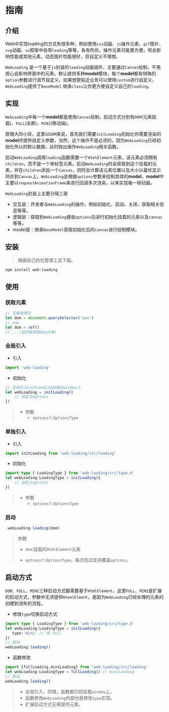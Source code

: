 # 指南

## 介绍

Web中实现loading的方式有很多种，例如使用`css`动画、`js`操作元素、`gif`图片、`svg`动画、`ui`框架中自带`loading`等等，各有所优，操作元素可能更方便，但会影响性能或其他元素，动态图片性能很好，但自定义不理想。

`WebLoading` 是一个基于`js`封装的`loading`动画插件，主要通过`Canvas`绘制，不用担心会影响界面中的元素。默认提供多种**model**模块，每个**model**都有特殊的`option`参数进行调节自定义，如果想更贴近业务可以使用`custom`进行自定义，`WebLoading`提供了`BaseModel` 继承`class`让你更方便自定义自己的`loading`。

## 实现

`WebLoading`中每一个**model**都是使用`Canvas`绘制，启动方式分别有`DOM`(元素挂载)、`FULL`(全屏)、`MINI`(移动端)。

原理大同小异，这里以`DOM`来说，首先我们需要`initLoading`初始化你需要渲染的**model**并提供自定义参数，当然，这个操作不是必须的，因为`WebLoading`已经初始化所以的默认数据，此时抛出操作`WebLoading`相关函数。

启动`WebLoading`调用`loading`函数需要一个`HtmlElement`元素，该元素必须拥有`children`，而不是一个单标签元素。启动`WebLoading`时会获取到这个挂载的元素，并在`children`添加一个`Canvas`，同时会计算该元素位置以及大小以最优显示同步到`Canvas`上。`WebLoading`会根据`options`参数来绘制具体的**model**，**model**中主要以`requestAnimationFrame`来进行回调多次渲染，以来实现每一帧动画。

`WebLoading`封装上主要分隔三层
+ 交互层：开发者与`WebLoading`的操作，例如初始化、启动、关闭、获取相关信息等等。
+ 逻辑层：获取到`WebLoading`接收`options`后进行初始化挂载的元素以及`canvas`等等。
+ model层：继承`BaseModel`获取初始化后的`canvas`进行绘制模块。

## 安装

> 根据自己的包管理工具下载。

```sh
npm install web-loading
```

## 使用

### 获取元素

```typescript
// 无框架情况
let dom = document.querySelector('xxx')
// vue 
let dom = ref()
// ...(目的是获取dom元素)
```

### 全局引入

+ 引入

```typescript
import 'web-loading'
```

+ 初始化

```typescript
// 全局引入initLoading挂载在window上
let webLoading = initLoading({
    // 自定义options
})
```

> + 参数
>   + `options?:OptionsType`

### 单独引入

+ 引入

```typescript
import initLoading from 'web-loading/src/loading'
```

+ 初始化

```typescript
import type { LoadingType } from 'web-loading/src/type.d'
let webLoading:LoadingType = initLoading({
    // 自定义options
})
```

> + 参数
>   + `options?:OptionsType`

### 启动

```typescript
 webLoading.loading(dom)
```

> 参数
>
> + `dom`:挂载的`HtmlElement`元素
>
> + `options?:OptionsType`，每次启动支持覆盖`options`。

## 启动方式

`DOM`、`FULL`、`MINI`三种启动方式都需要基于`HtmlElement`，这里`FULL`、`MINI`是扩展的启动方式，参数中无须提供`HtemlElment`，是因为`WebLoading`已经处理的元素的创建到消失的流程。

+ 修改`type`切换启动方式

```typescript
import type { LoadingType } from 'web-loading/src/type.d'
let webLoading:LoadingType = initLoading({
   type:'mini' // 或 full
})
// 启动
webLoading.loading()
```

+ 函数修改

```typescript
import {fullLoading,miniLoading} from 'web-loading/src/loading'
let webLoading:LoadingType = fullLoading() // miniLoading
// 启动
webLoading.loading()
```

> + 全局引入，同理，函数都已经挂载`window`上。
> + 函数修改`WebLoading`内部也是修改`type`实现。
> + 扩展启动方式无需提供元素。